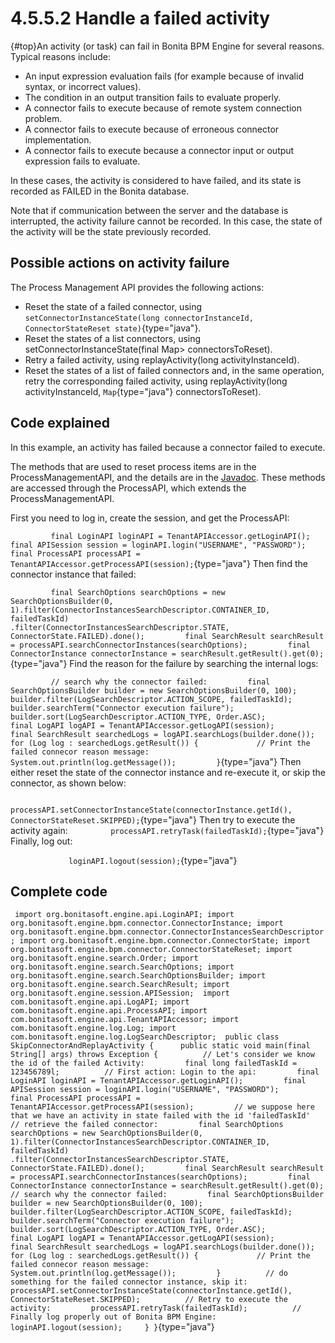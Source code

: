 
4.5.5.2 Handle a failed activity
================================

[](){#top}An activity (or task) can fail in Bonita BPM Engine for several reasons. Typical reasons include:

-   An input expression evaluation fails (for example because of invalid syntax, or incorrect values).
-   The condition in an output transition fails to evaluate properly.
-   A connector fails to execute because of remote system connection problem.
-   A connector fails to execute because of erroneous connector implementation.
-   A connector fails to execute because a connector input or output expression fails to evaluate.

In these cases, the activity is considered to have failed, and its state is recorded as FAILED in the Bonita database.

Note that if communication between the server and the database is interrupted, the activity failure cannot be recorded. In this case,
the state of the activity will be the state previously recorded.

Possible actions on activity failure
------------------------------------

The Process Management API provides the following actions:

-   Reset the state of a failed connector, using `setConnectorInstanceState(long connectorInstanceId, ConnectorStateReset state)`{type="java"}.
-   Reset the states of a list connectors, using <span class="tt">setConnectorInstanceState(final Map&gt; connectorsToReset)</span>.
-   Retry a failed activity, using <span class="tt">replayActivity(long activityInstanceId)</span>.
-   Reset the states of a list of failed connectors and, in the same operation, retry the corresponding failed activity, using
    <span class="tt">replayActivity(long activityInstanceId, `Map`{type="java"} connectorsToReset)</span>.

Code explained
--------------

In this example, an activity has failed because a connector failed to execute.

The methods that are used to reset process items are in the ProcessManagementAPI, and the details are in the
[Javadoc](/product-bos-sp/javadoc). These methods
are accessed through the ProcessAPI, which extends the ProcessManagementAPI.

First you need to log in, create the session, and get the ProcessAPI:

`         final LoginAPI loginAPI = TenantAPIAccessor.getLoginAPI();         final APISession session = loginAPI.login("USERNAME", "PASSWORD");         final ProcessAPI processAPI = TenantAPIAccessor.getProcessAPI(session);`{type="java"}
Then find the connector instance that failed:

`         final SearchOptions searchOptions = new SearchOptionsBuilder(0, 1).filter(ConnectorInstancesSearchDescriptor.CONTAINER_ID, failedTaskId)                 .filter(ConnectorInstancesSearchDescriptor.STATE, ConnectorState.FAILED).done();         final SearchResult searchResult = processAPI.searchConnectorInstances(searchOptions);         final ConnectorInstance connectorInstance = searchResult.getResult().get(0);`{type="java"}
Find the reason for the failure by searching the internal logs:

`         // search why the connector failed:         final SearchOptionsBuilder builder = new SearchOptionsBuilder(0, 100);         builder.filter(LogSearchDescriptor.ACTION_SCOPE, failedTaskId);         builder.searchTerm("Connector execution failure");         builder.sort(LogSearchDescriptor.ACTION_TYPE, Order.ASC);         final LogAPI logAPI = TenantAPIAccessor.getLogAPI(session);         final SearchResult searchedLogs = logAPI.searchLogs(builder.done());         for (Log log : searchedLogs.getResult()) {             // Print the failed connecor reason message:             System.out.println(log.getMessage());         }`{type="java"}
Then either reset the state of the connector instance and re-execute it, or skip the connector, as shown below:

`         processAPI.setConnectorInstanceState(connectorInstance.getId(), ConnectorStateReset.SKIPPED);`{type="java"}
Then try to execute the activity again:
`         processAPI.retryTask(failedTaskId);`{type="java"}
Finally, log out:

`             loginAPI.logout(session);`{type="java"}

Complete code
-------------

` import org.bonitasoft.engine.api.LoginAPI; import org.bonitasoft.engine.bpm.connector.ConnectorInstance; import org.bonitasoft.engine.bpm.connector.ConnectorInstancesSearchDescriptor; import org.bonitasoft.engine.bpm.connector.ConnectorState; import org.bonitasoft.engine.bpm.connector.ConnectorStateReset; import org.bonitasoft.engine.search.Order; import org.bonitasoft.engine.search.SearchOptions; import org.bonitasoft.engine.search.SearchOptionsBuilder; import org.bonitasoft.engine.search.SearchResult; import org.bonitasoft.engine.session.APISession;  import com.bonitasoft.engine.api.LogAPI; import com.bonitasoft.engine.api.ProcessAPI; import com.bonitasoft.engine.api.TenantAPIAccessor; import com.bonitasoft.engine.log.Log; import com.bonitasoft.engine.log.LogSearchDescriptor;  public class SkipConnectorAndReplayActivity {      public static void main(final String[] args) throws Exception {          // Let's consider we know the id of the failed Activity:         final long failedTaskId = 123456789l;          // First action: Login to the api:         final LoginAPI loginAPI = TenantAPIAccessor.getLoginAPI();         final APISession session = loginAPI.login("USERNAME", "PASSWORD");         final ProcessAPI processAPI = TenantAPIAccessor.getProcessAPI(session);         // we suppose here that we have an activity in state failed with the id 'failedTaskId'         // retrieve the failed connector:         final SearchOptions searchOptions = new SearchOptionsBuilder(0, 1).filter(ConnectorInstancesSearchDescriptor.CONTAINER_ID, failedTaskId)                 .filter(ConnectorInstancesSearchDescriptor.STATE, ConnectorState.FAILED).done();         final SearchResult searchResult = processAPI.searchConnectorInstances(searchOptions);         final ConnectorInstance connectorInstance = searchResult.getResult().get(0);          // search why the connector failed:         final SearchOptionsBuilder builder = new SearchOptionsBuilder(0, 100);         builder.filter(LogSearchDescriptor.ACTION_SCOPE, failedTaskId);         builder.searchTerm("Connector execution failure");         builder.sort(LogSearchDescriptor.ACTION_TYPE, Order.ASC);         final LogAPI logAPI = TenantAPIAccessor.getLogAPI(session);         final SearchResult searchedLogs = logAPI.searchLogs(builder.done());         for (Log log : searchedLogs.getResult()) {             // Print the failed connecor reason message:             System.out.println(log.getMessage());         }          // do something for the failed connector instance, skip it:         processAPI.setConnectorInstanceState(connectorInstance.getId(), ConnectorStateReset.SKIPPED);          // Retry to execute the activity:         processAPI.retryTask(failedTaskId);          // Finally log properly out of Bonita BPM Engine:         loginAPI.logout(session);     } }`{type="java"}

